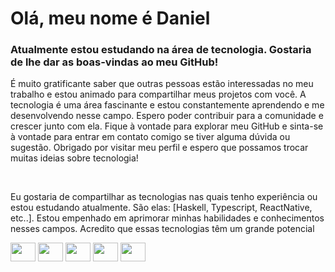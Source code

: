 

<h1>Olá, meu nome é Daniel</h1>
<h3>Atualmente estou estudando na área de tecnologia. Gostaria de lhe dar as boas-vindas ao meu GitHub!</h3>

<p>É muito gratificante saber que outras pessoas estão interessadas no meu trabalho e estou animado para compartilhar meus projetos com você. A tecnologia é uma área fascinante e estou constantemente aprendendo e me desenvolvendo nesse campo. Espero poder contribuir para a comunidade e crescer junto com ela. Fique à vontade para explorar meu GitHub e sinta-se à vontade para entrar em contato comigo se tiver alguma dúvida ou sugestão. Obrigado por visitar meu perfil e espero que possamos trocar muitas ideias sobre tecnologia!</p>


<div style="display: inline_block"><br>
  <p>Eu gostaria de compartilhar as tecnologias nas quais tenho experiência ou estou estudando atualmente. São elas: [Haskell, Typescript, ReactNative, etc..]. Estou empenhado em aprimorar minhas habilidades e conhecimentos nesses campos. Acredito que essas tecnologias têm um grande potencial</p>
  
 <img src="https://cdn.jsdelivr.net/gh/devicons/devicon/icons/javascript/javascript-original.svg" height="30" width="40"/>
 
 
 <img src="https://cdn.jsdelivr.net/gh/devicons/devicon/icons/haskell/haskell-original.svg"  height="30" width="40"/>
 
 <img src="https://cdn.jsdelivr.net/gh/devicons/devicon/icons/typescript/typescript-original.svg" height="30" width="40"/>
 
 <img src="https://cdn.jsdelivr.net/gh/devicons/devicon/icons/react/react-original-wordmark.svg" height="30" width="40"/>
 
 <img src="https://cdn.jsdelivr.net/gh/devicons/devicon/icons/mysql/mysql-plain-wordmark.svg" height="30" width="40" />

</div>

</div>

